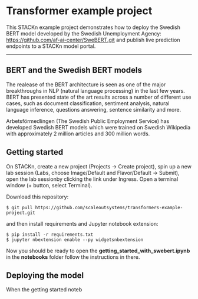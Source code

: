 # Transformer example project

This STACKn example project demonstrates how to deploy the Swedish BERT model developed by the Swedish Unemployment Agency: https://github.com/af-ai-center/SweBERT.git and publish live prediction endpoints to a STACKn model portal.

***

## BERT and the Swedish BERT models


The realease of the BERT architecture is seen as one of the major breakthroughs in NLP (natural language processing) in the last few years. BERT has presented state of the art results across a number of different use cases, such as document classification, sentiment analysis, natural language inference, questions answering, sentence similarity and more.

Arbetsförmedlingen (The Swedish Public Employment Service) has developed Swedish BERT models which were trained on Swedish Wikipedia with approximately 2 million articles and 300 million words.

## Getting started

On STACKn, create a new project (Projects -> Create project), spin up a new lab session (Labs, choose Image/Default and Flavor/Default -> Submit), open the lab sessionby clicking the link under Ingress. Open a terminal window (+ button, select Terminal). 

Download this repository:

    $ git pull https://github.com/scaleoutsystems/transformers-example-project.git

and then install requirements and Jupyter notebook extension:
    
    $ pip install -r requirements.txt
    $ jupyter nbextension enable --py widgetsnbextension
    
Now you should be ready to open the **getting_started_with_swebert.ipynb** in the **notebooks** folder follow the instructions in there.

## Deploying the model

When the getting started noteb

